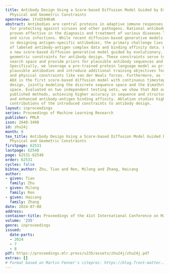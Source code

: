 ```yaml
---
title: Antibody Design Using a Score-based Diffusion Model Guided by Evolutionary,
  Physical and Geometric Constraints
openreview: 1YsQI04KaN
abstract: Antibodies are central proteins in adaptive immune responses, responsible
  for protecting against viruses and other pathogens. Rational antibody design has
  proven effective in the diagnosis and treatment of various diseases like cancers
  and virus infections. While recent diffusion-based generative models show promise
  in designing antigen-specific antibodies, the primary challenge lies in the scarcity
  of labeled antibody-antigen complex data and binding affinity data. We present AbX,
  a new score-based diffusion generative model guided by evolutionary, physical, and
  geometric constraints for antibody design. These constraints serve to narrow the
  search space and provide priors for plausible antibody sequences and structures.
  Specifically, we leverage a pre-trained protein language model as priors for evolutionary
  plausible antibodies and introduce additional training objectives for geometric
  and physical constraints like van der Waals forces. Furthermore, as far as we know,
  AbX is the first score-based diffusion model with continuous timesteps for antibody
  design, jointly modeling the discrete sequence space and the $\mathrm{SE}(3)$ structure
  space. Evaluated on two independent testing sets, we show that AbX outperforms other
  published methods, achieving higher accuracy in sequence and structure generation
  and enhanced antibody-antigen binding affinity. Ablation studies highlight the clear
  contributions of the introduced constraints to antibody design.
layout: inproceedings
series: Proceedings of Machine Learning Research
publisher: PMLR
issn: 2640-3498
id: zhu24j
month: 0
tex_title: Antibody Design Using a Score-based Diffusion Model Guided by Evolutionary,
  Physical and Geometric Constraints
firstpage: 62531
lastpage: 62548
page: 62531-62548
order: 62531
cycles: false
bibtex_author: Zhu, Tian and Ren, Milong and Zhang, Haicang
author:
- given: Tian
  family: Zhu
- given: Milong
  family: Ren
- given: Haicang
  family: Zhang
date: 2024-07-08
address:
container-title: Proceedings of the 41st International Conference on Machine Learning
volume: '235'
genre: inproceedings
issued:
  date-parts:
  - 2024
  - 7
  - 8
pdf: https://proceedings.mlr.press/v235/assets/zhu24j/zhu24j.pdf
extras: []
# Format based on Martin Fenner's citeproc: https://blog.front-matter.io/posts/citeproc-yaml-for-bibliographies/
---
```


